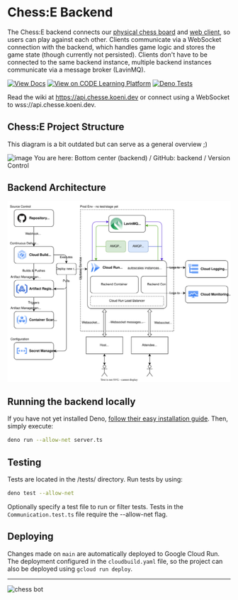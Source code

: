 # Chess:E Backend
The Chess:E backend connects our [physical chess board](https://github.com/PawnHubChess/client-board) and [web client](https://github.com/PawnHubChess/client-web), so users can play against each other.
Clients communicate via a WebSocket connection with the backend, which handles game logic and stores the game state (though currently not persisted). Clients don't have to be connected to the same backend instance, multiple backend instances communicate via a message broker (LavinMQ).

[![View Docs](https://img.shields.io/badge/View-Docs-c175ff)](https://api.chesse.koeni.dev)
[![View on CODE Learning Platform](https://img.shields.io/badge/View_on-CODE_Learning_Platform-1e2022)](https://app.code.berlin/projects/cl7ah7xam785660wl8xssnw4ja)
[![Deno Tests](https://github.com/PawnHubChess/backend/actions/workflows/deno.yml/badge.svg)](https://github.com/PawnHubChess/backend/actions/workflows/deno.yml)

Read the wiki at <https://api.chesse.koeni.dev> or
connect using a WebSocket to wss://api.chesse.koeni.dev.

## Chess:E Project Structure

This diagram is a bit outdated but can serve as a general overview ;)

![image](https://user-images.githubusercontent.com/32238636/202461111-94ce45ba-ff0e-4da6-9200-8476bb357f72.png)
You are here: Bottom center (backend) / GitHub: backend / Version Control

## Backend Architecture

![architecture diagram](_docs_assets/architecture.drawio.svg)

## Running the backend locally

If you have not yet installed Deno, [follow their easy installation guide](https://github.com/denoland/deno/blob/main/README.md).
Then, simply execute:

```bash
deno run --allow-net server.ts
```

## Testing

Tests are located in the /tests/ directory. Run tests by using:

```bash
deno test --allow-net
```

Optionally specify a test file to run or filter tests. Tests in the `Communication.test.ts` file require the --allow-net flag.

## Deploying

Changes made on `main` are automatically deployed to Google Cloud Run. 
The deployment configured in the `cloudbuild.yaml` file, so the project can also be deployed using `gcloud run deploy`.

---

![chess bot](https://github.com/PawnHubChess/backend/assets/32238636/e9307f03-cf54-4dc7-a454-ba7c27262bcd)